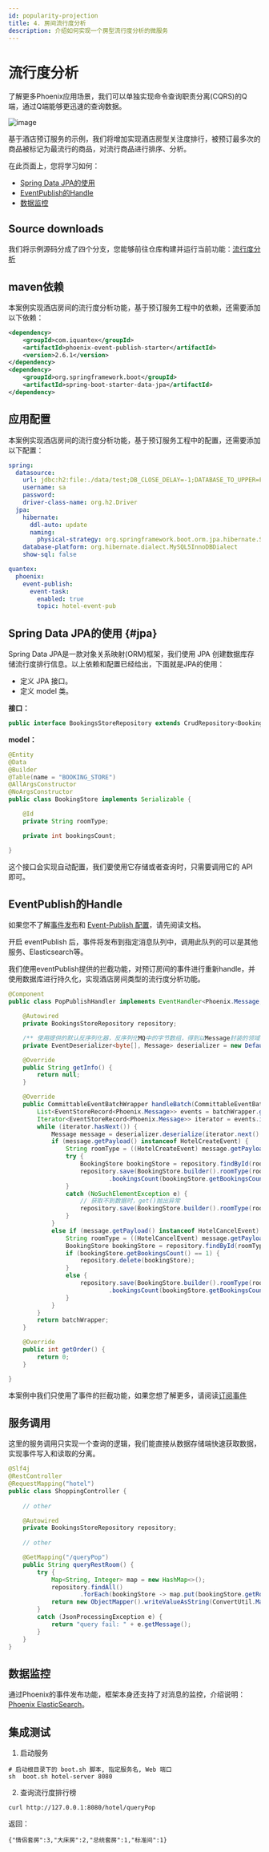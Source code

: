 ```yaml
---
id: popularity-projection
title: 4. 房间流行度分析
description: 介绍如何实现一个房型流行度分析的微服务
---
```


# 流行度分析
了解更多Phoenix应用场景，我们可以单独实现命令查询职责分离(CQRS)的Q端，通过Q端能够更迅速的查询数据。

![image](../../assets/phoenix/quick-start/hotel-part-2.png)

基于酒店预订服务的示例，我们将增加实现酒店房型关注度排行，被预订最多次的商品被标记为最流行的商品，对流行商品进行排序、分析。

在此页面上，您将学习如何：
- [Spring Data JPA的使用](#spring-data-jpa的使用)
- [EventPublish的Handle](#eventpublish的handle)
- [数据监控](#数据监控)

## Source downloads

我们将示例源码分成了四个分支，您能够前往仓库构建并运行当前功能：[流行度分析](https://github.com/PhoenixIQ/hotel-booking/tree/part-2)

## maven依赖
本案例实现酒店房间的流行度分析功能，基于预订服务工程中的依赖，还需要添加以下依赖：
```xml
<dependency>
    <groupId>com.iquantex</groupId>
    <artifactId>phoenix-event-publish-starter</artifactId>
    <version>2.6.1</version>
</dependency>
<dependency>
    <groupId>org.springframework.boot</groupId>
    <artifactId>spring-boot-starter-data-jpa</artifactId>
</dependency>
```

## 应用配置
本案例实现酒店房间的流行度分析功能，基于预订服务工程中的配置，还需要添加以下配置：
```yaml
spring:
  datasource:
    url: jdbc:h2:file:./data/test;DB_CLOSE_DELAY=-1;DATABASE_TO_UPPER=FALSE;INIT=CREATE SCHEMA IF NOT EXISTS PUBLIC
    username: sa
    password:
    driver-class-name: org.h2.Driver
  jpa:
    hibernate:
      ddl-auto: update
      naming:
        physical-strategy: org.springframework.boot.orm.jpa.hibernate.SpringPhysicalNamingStrategy
    database-platform: org.hibernate.dialect.MySQL5InnoDBDialect
    show-sql: false

quantex:
  phoenix:
    event-publish:
      event-task:
        enabled: true
        topic: hotel-event-pub
```

## Spring Data JPA的使用 \{#jpa\}
Spring Data JPA是一款对象关系映射(ORM)框架，我们使用 JPA 创建数据库存储流行度排行信息。以上依赖和配置已经给出，下面就是JPA的使用：
- 定义 JPA 接口。
- 定义 model 类。

**接口：**
```java
public interface BookingsStoreRepository extends CrudRepository<BookingStore, String> {}
```

**model：**
```java
@Entity
@Data
@Builder
@Table(name = "BOOKING_STORE")
@AllArgsConstructor
@NoArgsConstructor
public class BookingStore implements Serializable {

	@Id
	private String roomType;

	private int bookingsCount;

}
```
这个接口会实现自动配置，我们要使用它存储或者查询时，只需要调用它的 API 即可。

## EventPublish的Handle
如果您不了解[事件发布](/docs/phoenix-event-publish/event-publish-readme)和 [Event-Publish 配置](/docs/phoenix-event-publish/event-publish-integration)，请先阅读文档。

开启 eventPublish 后，事件将发布到指定消息队列中，调用此队列的可以是其他服务、Elasticsearch等。

我们使用eventPublish提供的拦截功能，对预订房间的事件进行重新handle，并使用数据库进行持久化，实现酒店房间类型的流行度分析功能。
```java
@Component
public class PopPublishHandler implements EventHandler<Phoenix.Message, Phoenix.Message> {

	@Autowired
	private BookingsStoreRepository repository;

	/** 使用提供的默认反序列化器，反序列化MQ中的字节数组，得到以Message封装的领域事件 */
	private EventDeserializer<byte[], Message> deserializer = new DefaultMessageDeserializer();

	@Override
	public String getInfo() {
		return null;
	}

	@Override
	public CommittableEventBatchWrapper handleBatch(CommittableEventBatchWrapper batchWrapper) {
		List<EventStoreRecord<Phoenix.Message>> events = batchWrapper.getEvents();
		Iterator<EventStoreRecord<Phoenix.Message>> iterator = events.iterator();
		while (iterator.hasNext()) {
			Message message = deserializer.deserialize(iterator.next().getContent().toByteArray());
			if (message.getPayload() instanceof HotelCreateEvent) {
				String roomType = ((HotelCreateEvent) message.getPayload()).getRestType();
				try {
					BookingStore bookingStore = repository.findById(roomType).get();
					repository.save(BookingStore.builder().roomType(roomType)
							.bookingsCount(bookingStore.getBookingsCount() + 1).build());
				}
				catch (NoSuchElementException e) {
					// 获取不到数据时，get()抛出异常
					repository.save(BookingStore.builder().roomType(roomType).bookingsCount(1).build());
				}
			}
			else if (message.getPayload() instanceof HotelCancelEvent) {
				String roomType = ((HotelCancelEvent) message.getPayload()).getSubNumber().split("@")[0];
				BookingStore bookingStore = repository.findById(roomType).get();
				if (bookingStore.getBookingsCount() == 1) {
					repository.delete(bookingStore);
				}
				else {
					repository.save(BookingStore.builder().roomType(roomType)
							.bookingsCount(bookingStore.getBookingsCount() - 1).build());
				}
			}
		}
		return batchWrapper;
	}

	@Override
	public int getOrder() {
		return 0;
	}

}
```
本案例中我们只使用了事件的拦截功能，如果您想了解更多，请阅读[订阅事件](/docs/phoenix-event-publish/event-publish-client-usage)

## 服务调用
这里的服务调用只实现一个查询的逻辑，我们能直接从数据存储端快速获取数据，实现事件写入和读取的分离。
```java
@Slf4j
@RestController
@RequestMapping("hotel")
public class ShoppingController {
    
    // other

	@Autowired
    private BookingsStoreRepository repository;
	
	// other

	@GetMapping("/queryPop")
    public String queryRestRoom() {
        try {
            Map<String, Integer> map = new HashMap<>();
            repository.findAll()
                    .forEach(bookingStore -> map.put(bookingStore.getRoomType(), bookingStore.getBookingsCount()));
            return new ObjectMapper().writeValueAsString(ConvertUtil.Map2Map(ConvertUtil.sortMap(map)));
        }
        catch (JsonProcessingException e) {
            return "query fail: " + e.getMessage();
        }
    }
}
```

## 数据监控

通过Phoenix的事件发布功能，框架本身还支持了对消息的监控，介绍说明：[Phoenix ElasticSearch](/docs/phoenix-console/phoenix-console-business-monitor)。

## 集成测试
1. 启动服务
```shell
# 启动根目录下的 boot.sh 脚本, 指定服务名, Web 端口
sh  boot.sh hotel-server 8080
```
2. 查询流行度排行榜
```shell
curl http://127.0.0.1:8080/hotel/queryPop
```
返回：
```text
{"情侣套房":3,"大床房":2,"总统套房":1,"标准间":1}
```

